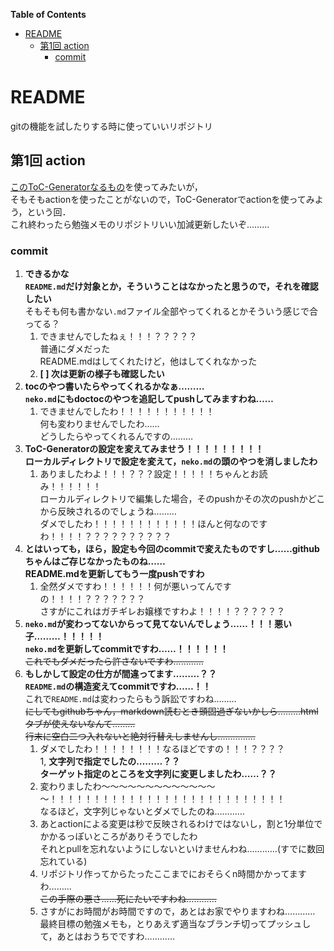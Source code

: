 <!-- START doctoc generated TOC please keep comment here to allow auto update -->
<!-- DON'T EDIT THIS SECTION, INSTEAD RE-RUN doctoc TO UPDATE -->
**Table of Contents**

- [README](#readme)
  - [第1回 action](#%E7%AC%AC1%E5%9B%9E-action)
    - [commit](#commit)

<!-- END doctoc generated TOC please keep comment here to allow auto update -->

# README

gitの機能を試したりする時に使っていいリポジトリ

## 第1回 action
[このToC-Generatorなるもの](https://github.com/technote-space/toc-generator/blob/main/README.ja.md)を使ってみたいが，  
そもそもactionを使ったことがないので，ToC-Generatorでactionを使ってみよう，という回．  
これ終わったら勉強メモのリポジトリいい加減更新したいぞ………

### commit

1. **できるかな**  
   **`README.md`だけ対象とか，そういうことはなかったと思うので，それを確認したい**    
   そもそも何も書かない`.md`ファイル全部やってくれるとかそういう感じで合ってる？  
   1. できませんでしたねぇ！！！？？？？？  
      普通にダメだった  
      README.mdはしてくれたけど，他はしてくれなかった  
   1. **[ ] 次は更新の様子も確認したい**  
1. **tocのやつ書いたらやってくれるかなぁ………**  
   **`neko.md`にもdoctocのやつを追記してpushしてみますわね……**  
   1. できませんでしたわ！！！！！！！！！！！  
      何も変わりませんでしたわ……  
      どうしたらやってくれるんですの………  
1. **ToC-Generatorの設定を変えてみませう！！！！！！！！！**  
   **ローカルディレクトリで設定を変えて，`neko.md`の頭のやつを消しましたわ**  
   1. ありましたわよ！！！？？？設定！！！！！ちゃんとお読み！！！！！！  
      ローカルディレクトリで編集した場合，そのpushかその次のpushかどこから反映されるのでしょうね………  
      ダメでしたわ！！！！！！！！！！！！ほんと何なのですわ！！！！？？？？？？？？？？  
1. **とはいっても，ほら，設定も今回のcommitで変えたものですし……githubちゃんはご存じなかったものね……**  
   **README.mdを更新してもう一度pushですわ**  
   1. 全然ダメですわ！！！！！！何が悪いってんですの！！！！？？？？？？？  
      さすがにこれはガチギレお嬢様ですわよ！！！！？？？？？？  
1. **`neko.md`が変わってないからって見てないんでしょう……！！！悪い子………！！！！！**  
   **`neko.md`を更新してcommitですわ……！！！！！！**  
   ~~これでもダメだったら許さないですわ…………~~
1. **もしかして設定の仕方が間違ってます………？？**  
   **`README.md`の構造変えてcommitですわ……！！**  
   これで`README.md`は変わったらもう訴訟ですわね………  
   ~~にしてもgithubちゃん，markdown読むとき頭固過ぎないかしら………htmlタブが使えないなんて………~~  
   ~~行末に空白二つ入れないと絶対行替えしませんし……………~~  
   1. ダメでしたわ！！！！！！！！なるほどですの！！！？？？？  
1, **文字列で指定でしたの………？？**  
   **ターゲット指定のところを文字列に変更しましたわ……？？**
   1. 変わりましたわ～～～～～～～～～～～～～～！！！！！！！！！！！！！！！！！！！！！！！！！！！  
      なるほど，文字列じゃないとダメでしたのね…………  
   1. あとactionによる変更は秒で反映されるわけではないし，割と1分単位でかかるっぽいところがありそうでしたわ  
      それとpullを忘れないようにしないといけませんわね…………(すでに数回忘れている)  
   1. リポジトリ作ってからたったここまでにおそらくn時間かかってますわ………  
      ~~この手際の悪さ……死にたいですわね…………~~  
   1. さすがにお時間がお時間ですので，あとはお家でやりますわね…………  
      最終目標の勉強メモも，とりあえず適当なブランチ切ってプッシュして，あとはおうちでですわ…………  

